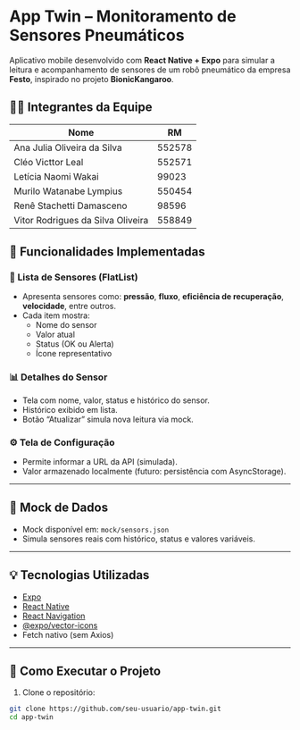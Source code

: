 # App Twin – Monitoramento de Sensores Pneumáticos

Aplicativo mobile desenvolvido com **React Native + Expo** para simular a leitura e acompanhamento de sensores de um robô pneumático da empresa **Festo**, inspirado no projeto **BionicKangaroo**.

## 👩‍💻 Integrantes da Equipe

| Nome                                   | RM     |
|----------------------------------------|--------|
| Ana Julia Oliveira da Silva            | 552578 |
| Cléo Victtor Leal                      | 552571 |
| Letícia Naomi Wakai                    | 99023  |
| Murilo Watanabe Lympius                | 550454 |
| Renê Stachetti Damasceno               | 98596  |
| Vitor Rodrigues da Silva Oliveira      | 558849 |


## 📱 Funcionalidades Implementadas

### 🦿 Lista de Sensores (FlatList)
- Apresenta sensores como: **pressão**, **fluxo**, **eficiência de recuperação**, **velocidade**, entre outros.
- Cada item mostra:
  - Nome do sensor
  - Valor atual
  - Status (OK ou Alerta)
  - Ícone representativo

### 📊 Detalhes do Sensor
- Tela com nome, valor, status e histórico do sensor.
- Histórico exibido em lista.
- Botão “Atualizar” simula nova leitura via mock.

### ⚙️ Tela de Configuração
- Permite informar a URL da API (simulada).
- Valor armazenado localmente (futuro: persistência com AsyncStorage).

---

## 🧪 Mock de Dados
- Mock disponível em: `mock/sensors.json`
- Simula sensores reais com histórico, status e valores variáveis.

---

## 💡 Tecnologias Utilizadas

- [Expo](https://expo.dev/)
- [React Native](https://reactnative.dev/)
- [React Navigation](https://reactnavigation.org/)
- [@expo/vector-icons](https://docs.expo.dev/guides/icons/)
- Fetch nativo (sem Axios)

---

## 🚀 Como Executar o Projeto

1. Clone o repositório:

```bash
git clone https://github.com/seu-usuario/app-twin.git
cd app-twin
